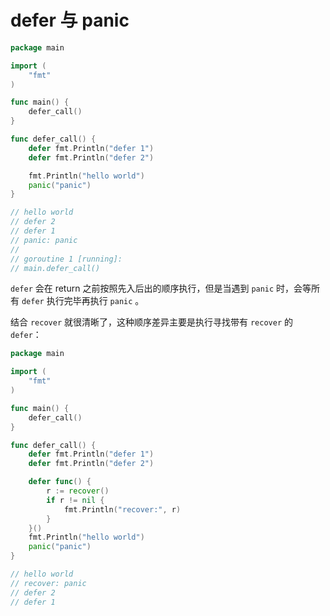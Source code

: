 # defer 与 panic



```go
package main

import (
	"fmt"
)

func main() {
	defer_call()
}

func defer_call() {
	defer fmt.Println("defer 1")
	defer fmt.Println("defer 2")

	fmt.Println("hello world")
	panic("panic")
}

// hello world
// defer 2
// defer 1
// panic: panic
//
// goroutine 1 [running]:
// main.defer_call()
```

`defer` 会在 return 之前按照先入后出的顺序执行，但是当遇到 `panic` 时，会等所有 `defer` 执行完毕再执行 `panic` 。

结合 `recover` 就很清晰了，这种顺序差异主要是执行寻找带有 `recover` 的 `defer`：

```go
package main

import (
	"fmt"
)

func main() {
	defer_call()
}

func defer_call() {
	defer fmt.Println("defer 1")
	defer fmt.Println("defer 2")

	defer func() {
		r := recover()
		if r != nil {
			fmt.Println("recover:", r)
		}
	}()
	fmt.Println("hello world")
	panic("panic")
}

// hello world
// recover: panic
// defer 2
// defer 1
```

